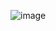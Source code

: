 
![image](https://user-images.githubusercontent.com/26210131/182005023-1e98d126-25c3-4c60-b25e-f94f427f6f9a.png)
